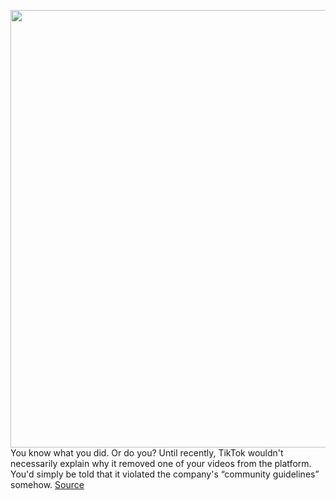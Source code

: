 <img src='https://cdn.vox-cdn.com/thumbor/VSuElK89v2SI0a-JA7BXtmyHGZA=/0x0:2040x1360/1200x800/filters:focal(857x517:1183x843)/cdn.vox-cdn.com/uploads/chorus_image/image/67675120/acastro_200803_1777_tikTok_0002.0.0.jpg' width='700px' /><br/>
You know what you did. Or do you? Until recently, TikTok wouldn't necessarily explain why it removed one of your videos from the platform. You'd simply be told that it violated the company's “community guidelines” somehow.
<a href='https://www.theverge.com/2020/10/22/21529497/tiktok-content-violation-which-policy-community-guidelines-update'> Source <a/>